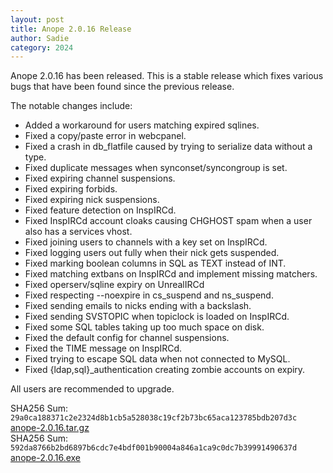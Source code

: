 ```yaml
---
layout: post
title: Anope 2.0.16 Release
author: Sadie
category: 2024
---
```


Anope 2.0.16 has been released. This is a stable release which fixes various bugs that have been found since the previous release.

The notable changes include:

- Added a workaround for users matching expired sqlines.
- Fixed a copy/paste error in webcpanel.
- Fixed a crash in db_flatfile caused by trying to serialize data without a type.
- Fixed duplicate messages when synconset/syncongroup is set.
- Fixed expiring channel suspensions.
- Fixed expiring forbids.
- Fixed expiring nick suspensions.
- Fixed feature detection on InspIRCd.
- Fixed InspIRCd account cloaks causing CHGHOST spam when a user also has a services vhost.
- Fixed joining users to channels with a key set on InspIRCd.
- Fixed logging users out fully when their nick gets suspended.
- Fixed marking boolean columns in SQL as TEXT instead of INT.
- Fixed matching extbans on InspIRCd and implement missing matchers.
- Fixed operserv/sqline expiry on UnrealIRCd
- Fixed respecting --noexpire in cs_suspend and ns_suspend.
- Fixed sending emails to nicks ending with a backslash.
- Fixed sending SVSTOPIC when topiclock is loaded on InspIRCd.
- Fixed some SQL tables taking up too much space on disk.
- Fixed the default config for channel suspensions.
- Fixed the TIME message on InspIRCd.
- Fixed trying to escape SQL data when not connected to MySQL.
- Fixed {ldap,sql}\_authentication creating zombie accounts on expiry.

All users are recommended to upgrade.

SHA256 Sum: `29a0ca188371c2e2324d8b1cb5a528038c19cf2b73bc65aca123785bdb207d3c` [anope-2.0.16.tar.gz](https://github.com/anope/anope/archive/refs/tags/2.0.16.tar.gz)
\
SHA256 Sum: `592da8766b2bd6897b6cdc7e4bdf001b90004a846a1ca9c0dc7b39991490637d` [anope-2.0.16.exe](https://github.com/anope/anope/releases/download/2.0.16/anope-2.0.16.exe)
